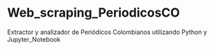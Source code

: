 # Web_scraping_PeriodicosCO
Extractor y analizador de Periódicos Colombianos utilizando Python y Jupyter_Notebook
